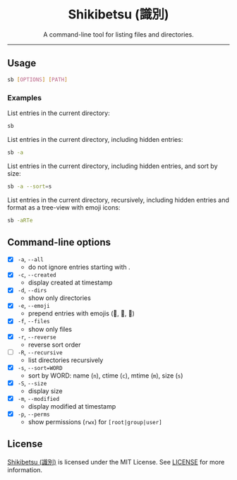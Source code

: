 <div align="center">

# Shikibetsu (識別)

A command-line tool for listing files and directories.

</div>

---

## Usage

```bash
sb [OPTIONS] [PATH]
```

### Examples

List entries in the current directory:

```bash
sb
```

List entries in the current directory, including hidden entries:

```bash
sb -a
```

List entries in the current directory, including hidden entries, and sort by size:

```bash
sb -a --sort=s
```

List entries in the current directory, recursively, including hidden entries and format as a tree-view with emoji icons:

```bash
sb -aRTe
```

## Command-line options

- [x] `-a`, `--all` 
    - do not ignore entries starting with .
- [x] `-c`, `--created`
    - display created at timestamp
- [x] `-d`, `--dirs`
    - show only directories 
- [x] `-e`, `--emoji`
    - prepend entries with emojis (📄, 📁, 🔗)
- [x] `-f`, `--files`
    - show only files
- [x] `-r`, `--reverse`
    - reverse sort order
- [ ] `-R`, `--recursive`
    - list directories recursively
- [x] `-s`, `--sort=WORD`
    - sort by WORD: name (`n`), ctime (`c`), mtime (`m`), size (`s`)
- [X] `-S`, `--size`
    - display size
- [x] `-m`, `--modified`
    - display modified at timestamp
- [x] `-p`, `--perms`
    - show permissions (`rwx`) for `[root|group|user]`


## License

[Shikibetsu (識別)](#shikibetsu-%E8%AD%98%E5%88%A5) is licensed under the MIT License. See [LICENSE](LICENSE) for more information.